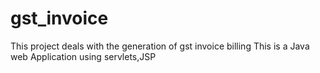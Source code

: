 # gst_invoice
This project deals with the generation of gst invoice billing 
This is a Java web Application using servlets,JSP
